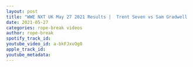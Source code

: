 ```yaml
---
layout: post
title: "WWE NXT UK May 27 2021 Results |  Trent Seven vs Sam Gradwell | Highlights"
date: 2021-05-27
categories: rope-break videos
author: rope-break
spotify_track_id: 
youtube_video_id: a-bkFJxvOg0
apple_track_id: 
youtube_metadata: 
---
```

